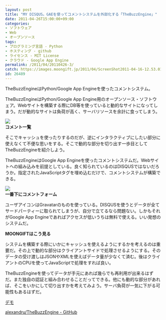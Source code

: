 ```yaml
---
layout: post
title: "MY DISQUS。GAEを使ってコメントシステムを外部化する「TheBuzzEngine」"
date: 2011-04-26T15:00:00+09:00
categories:
- ソフトウェア
- Web
- オープンソース
tags: 
- プログラミング言語 - Python
- ホスティング - github
- ライセンス - MIT License
- クラウド - Google App Engine
permalink: /2011/04/20110426-3/
catch: https://images.moongift.jp/2011/04/ScreenShot2011-04-16-12.53.01_thumb.png
id: 26489
---
```

TheBuzzEngineはPython/Google App Engineを使ったコメントシステム。

  

TheBuzzEngineはPython/Google App Engine用のオープンソース・ソフトウェア。Webサイトを構築する際にDB等を使っていると動的なサイトになってしまう。だが動的なサイトは負荷が高く、サーバリソースを余計に食ってしまう。

  

![](https://images.moongift.jp/2011/04/ScreenShot2011-04-16-12.52.38_thumb.png)  
**コメント一覧**

  

そこでキャッシュを使ったりするのだが、逆にインタラクティブにしたい部分に使えなくて不便な思いをする。そこで動的な部分を切り出す一歩目としてTheBuzzEngineを紹介しよう。

  
<!--more-->  

TheBuzzEngineはGoogle App Engineを使ったコメントシステムだ。Webサイトへの組み込みを前提としている。良く知られているのはDISQUSではないだろうか。指定されたJavaScriptタグを埋め込むだけで、コメントシステムが構築できる。

  

![](https://images.moongift.jp/2011/04/ScreenShot2011-04-16-12.53.01_thumb.png)  
**一番下にコメントフォーム**

  

ユーザアイコンはGravatarのものを使っている。DISQUSを使うとデータが全てサードパーティーに取られてしまうが、自分で立てるなら問題ない。しかもそれがGoogle App Engineであればアクセスが低いうちは無料で使える。いい発想のシステムだ。

  
  
  

**MOONGIFTはこう見る**

  

システムを構築する際にいかにキャッシュを使えるようにするかを考えるのは重要だ。その上で動的な部分はクライアントサイドで処理させるようにする。そのデータの受け渡しはJSONやXMLを使えばデータ量が少なくて済む。後はクライアントのCPUを使ってJavaScriptで処理をすれば良い。

  

TheBuzzEngineを使ってデータが手元にあれば幾らでも再利用が出来るはずだ。また独自の認証と組み合わせることだってできる。他にも動的な部分があれば、そこをいかにして切り出すかを考えてみよう。サーバ負荷が一気に下がる可能性もあるはずだ。

  

[デモ](http://alexn.org/TheBuzzEngine/#comments)

  

[alexandru/TheBuzzEngine - GitHub](https://github.com/alexandru/TheBuzzEngine)

